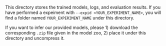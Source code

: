 This directory stores the trained models, logs, and evaluation results. If you have performed a expeiment with ```--expid <YOUR_EXPERIMENT_NAME>```, you will find a folder named ```YOUR_EXPERIMENT_NAME``` under this directory.

If you want to infer our provided models, please 1) download the corresponding ```.zip``` file given in the model zoo, 2) place it under this directory and uncompress it.